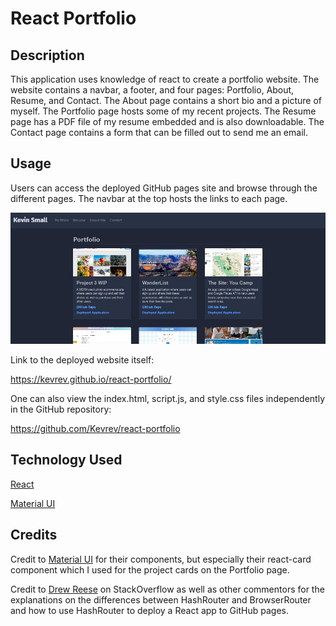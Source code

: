 # React Portfolio

## Description

This application uses knowledge of react to create a portfolio website. The website contains a navbar, a footer, and four pages: Portfolio, About, Resume, and Contact. The About page contains a short bio and a picture of myself. The Portfolio page hosts some of my recent projects. The Resume page has a PDF file of my resume embedded and is also downloadable. The Contact page contains a form that can be filled out to send me an email.

## Usage

Users can access the deployed GitHub pages site and browse through the different pages. The navbar at the top hosts the links to each page.

![Screenshot](/src/assets/images/screenshotapp.jpg)

Link to the deployed website itself:

https://kevrev.github.io/react-portfolio/

One can also view the index.html, script.js, and style.css files independently in the GitHub repository:

https://github.com/Kevrev/react-portfolio

## Technology Used

[React](https://react.dev/)

[Material UI](https://mui.com/)

## Credits

Credit to [Material UI](https://mui.com/material-ui/react-card/) for their components, but especially their react-card component which I used for the project cards on the Portfolio page.

Credit to [Drew Reese](https://stackoverflow.com/questions/71984401/react-router-not-working-with-github-pages) on StackOverflow as well as other commentors for the explanations on the differences between HashRouter and BrowserRouter and how to use HashRouter to deploy a React app to GitHub pages.